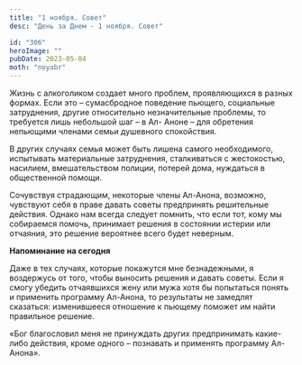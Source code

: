 ```yaml
---
title: "1 ноября. Совет"
desc: "День за Днем - 1 ноября. Совет"

id: "306"
heroImage: ""
pubDate: 2023-05-04
moth: "noyabr"
---
```


Жизнь с алкоголиком создает много проблем, проявляющихся в разных формах. Если
это – сумасбродное поведение пьющего, социальные затруднения, другие
относительно незначительные проблемы, то требуется лишь небольшой шаг – в Ал-
Аноне – для обретения непьющими членами семьи душевного спокойствия.

В других случаях семья может быть лишена самого необходимого, испытывать
материальные затруднения, сталкиваться с жестокостью, насилием, вмешательством
полиции, потерей дома, нуждаться в общественной помощи.

Сочувствуя страдающим, некоторые члены Ал-Анона, возможно, чувствуют себя в
праве давать советы предпринять решительные действия. Однако нам всегда
следует помнить, что если тот, кому мы собираемся помочь, принимает решения в
состоянии истерии или отчаяния, это решение вероятнее всего будет неверным.

**Напоминание на сегодня**

Даже в тех случаях, которые покажутся мне безнадежными, я воздержусь от того,
чтобы выносить решения и давать советы. Если я смогу убедить отчаявшихся жену
или мужа хотя бы попытаться понять и применить программу Ал-Анона, то
результаты не замедлят сказаться: изменившееся отношение к пьющему поможет им
найти правильное решение.

«Бог благословил меня не принуждать других предпринимать какие-либо действия,
кроме одного – познавать и применять программу Ал-Анона».

